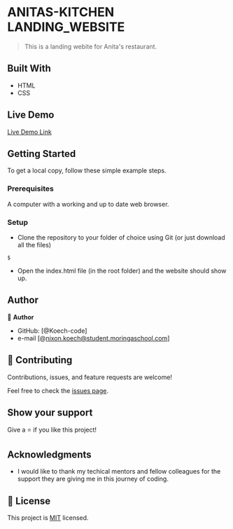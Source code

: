 

# ANITAS-KITCHEN LANDING_WEBSITE

> This is a landing webite for Anita's restaurant.


## Built With

- HTML
- CSS
 

## Live Demo

[Live Demo Link](https://koech-code.github.io/Restaurants-landing_page/)


## Getting Started

To get a local copy, follow these simple example steps.

### Prerequisites

A computer with a working and up to date web browser.

### Setup

- Clone the repository to your folder of choice using Git (or just download all the files)
```
$ 

```
- Open the index.html file (in the root folder) and the website should show up.

## Author

👤 **Author**

- GitHub: [@Koech-code]
- e-mail [@nixon.koech@student.moringaschool.com]





## 🤝 Contributing

Contributions, issues, and feature requests are welcome!

Feel free to check the [issues page](ISSUE_TEMPLATE/feature_request.md).

## Show your support

Give a ⭐️ if you like this project!

## Acknowledgments

- I would like to thank my techical mentors and fellow colleagues for the support they are giving me in this journey of coding.

## 📝 License

This project is [MIT](LICENCE) licensed.
